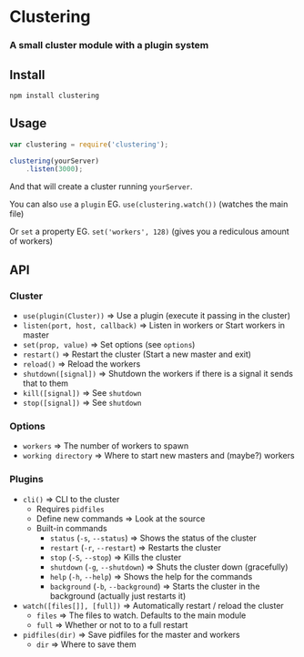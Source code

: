 # Clustering
### A small cluster module with a plugin system

## Install

```shell
npm install clustering
```

## Usage

```javascript
var clustering = require('clustering');

clustering(yourServer)
	.listen(3000);
```

And that will create a cluster running `yourServer`.

You can also `use` a `plugin` EG. `use(clustering.watch())` (watches the main file)

Or `set` a property EG. `set('workers', 128)` (gives you a rediculous amount of workers)

## API

### Cluster

- `use(plugin(Cluster))` => Use a plugin (execute it passing in the cluster)
- `listen(port, host, callback)` => Listen in workers or Start workers in master
- `set(prop, value)` => Set options (see `options`)
- `restart()` => Restart the cluster (Start a new master and exit)
- `reload()` => Reload the workers
- `shutdown([signal])` => Shutdown the workers if there is a signal it sends that to them
- `kill([signal])` => See `shutdown`
- `stop([signal])` => See `shutdown`

### Options

- `workers` => The number of workers to spawn
- `working directory` => Where to start new masters and (maybe?) workers

### Plugins

- `cli()` => CLI to the cluster
	- Requires `pidfiles`
	- Define new commands => Look at the source
	- Built-in commands
		- `status` (`-s`, `--status`) => Shows the status of the cluster
		- `restart` (`-r`, `--restart`) => Restarts the cluster
		- `stop` (`-S`, `--stop`) => Kills the cluster
		- `shutdown` (`-g`, `--shutdown`) => Shuts the cluster down (gracefully)
		- `help` (`-h`, `--help`) => Shows the help for the commands
		- `background` (`-b`, `--background`) => Starts the cluster in the background (actually just restarts it)
- `watch([files[]], [full])` => Automatically restart / reload the cluster
	- `files` => The files to watch. Defaults to the main module
	- `full` => Whether or not to to a full restart
- `pidfiles(dir)` => Save pidfiles for the master and workers
	- `dir` => Where to save them
